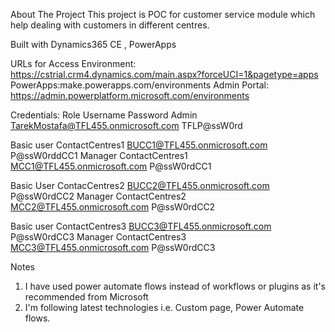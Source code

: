 About The Project
This project is POC for customer service module which help dealing with customers in different centres.

Built with
Dynamics365 CE , PowerApps

URLs for Access
Environment: https://cstrial.crm4.dynamics.com/main.aspx?forceUCI=1&pagetype=apps
PowerApps:make.powerapps.com/environments
Admin Portal: https://admin.powerplatform.microsoft.com/environments

Credentials:
Role                           Username                                           Password 
Admin                          TarekMostafa@TFL455.onmicrosoft.com                TFLP@ssW0rd

Basic user ContactCentres1     BUCC1@TFL455.onmicrosoft.com                       P@ssW0rddCC1
Manager ContactCentres1        MCC1@TFL455.onmicrosoft.com                        P@ssW0rdCC1

Basic User ContacCentres2      BUCC2@TFL455.onmicrosoft.com                       P@ssW0rdCC2
Manager ContactCentres2        MCC2@TFL455.onmicrosoft.com                        P@ssW0rdCC2

Basic user ContactCentres3     BUCC3@TFL455.onmicrosoft.com                       P@ssW0rdCC3
Manager ContactCentres3        MCC3@TFL455.onmicrosoft.com                        P@ssW0rdCC3

Notes
1. I have used power automate flows instead of workflows or plugins as it's recommended from Microsoft
2. I'm following latest technologies i.e. Custom page, Power Automate flows.

                


